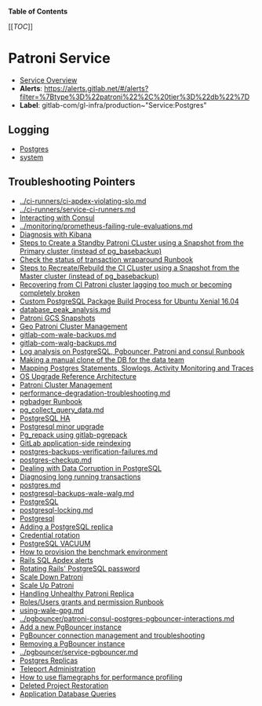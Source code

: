 <!-- MARKER: do not edit this section directly. Edit services/service-catalog.yml then run scripts/generate-docs -->

**Table of Contents**

[[_TOC_]]

# Patroni Service

* [Service Overview](https://dashboards.gitlab.net/d/patroni-main/patroni-overview)
* **Alerts**: <https://alerts.gitlab.net/#/alerts?filter=%7Btype%3D%22patroni%22%2C%20tier%3D%22db%22%7D>
* **Label**: gitlab-com/gl-infra/production~"Service:Postgres"

## Logging

* [Postgres](https://log.gprd.gitlab.net/goto/d0f8993486c9007a69d85e3a08f1ea7c)
* [system](https://log.gprd.gitlab.net/goto/3669d551a595a3a5cf1e9318b74e6c22)

## Troubleshooting Pointers

* [../ci-runners/ci-apdex-violating-slo.md](../ci-runners/ci-apdex-violating-slo.md)
* [../ci-runners/service-ci-runners.md](../ci-runners/service-ci-runners.md)
* [Interacting with Consul](../consul/interaction.md)
* [../monitoring/prometheus-failing-rule-evaluations.md](../monitoring/prometheus-failing-rule-evaluations.md)
* [Diagnosis with Kibana](../onboarding/kibana-diagnosis.md)
* [Steps to Create a Standby Patroni CLuster using a Snapshot from the Primary cluster (instead of pg_basebackup)](build_cluster_from_snapshot.md)
* [Check the status of transaction wraparound Runbook](check_wraparound.md)
* [Steps to Recreate/Rebuild the CI CLuster using a Snapshot from the Master cluster (instead of pg_basebackup)](../patroni-ci/rebuild_ci_cluster_from_prod.md)
* [Recovering from CI Patroni cluster lagging too much or becoming completely broken](../patroni-ci/recovering_patroni_ci_intense_lagging_or_replication_stopped.md)
* [Custom PostgreSQL Package Build Process for Ubuntu Xenial 16.04](custom_postgres_packages.md)
* [database_peak_analysis.md](database_peak_analysis.md)
* [Patroni GCS Snapshots](gcs-snapshots.md)
* [Geo Patroni Cluster Management](geo-patroni-cluster.md)
* [gitlab-com-wale-backups.md](gitlab-com-wale-backups.md)
* [gitlab-com-walg-backups.md](gitlab-com-walg-backups.md)
* [Log analysis on PostgreSQL, Pgbouncer, Patroni and consul Runbook](log_analysis.md)
* [Making a manual clone of the DB for the data team](manual_data_team_clone.md)
* [Mapping Postgres Statements, Slowlogs, Activity Monitoring and Traces](mapping_statements.md)
* [OS Upgrade Reference Architecture](os_upgrade_reference_architecture.md)
* [Patroni Cluster Management](patroni-management.md)
* [performance-degradation-troubleshooting.md](performance-degradation-troubleshooting.md)
* [pgbadger Runbook](pgbadger_report.md)
* [pg_collect_query_data.md](pg_collect_query_data.md)
* [PostgreSQL HA](pg-ha.md)
* [Postgresql minor upgrade](pg_minor_upgrade.md)
* [Pg_repack using gitlab-pgrepack](pg_repack.md)
* [GitLab application-side reindexing](postgres-automatic-reindexing.md)
* [postgres-backups-verification-failures.md](postgres-backups-verification-failures.md)
* [postgres-checkup.md](postgres-checkup.md)
* [Dealing with Data Corruption in PostgreSQL](postgres-data-corruption.md)
* [Diagnosing long running transactions](postgres-long-running-transaction.md)
* [postgres.md](postgres.md)
* [postgresql-backups-wale-walg.md](postgresql-backups-wale-walg.md)
* [PostgreSQL](postgresql-disk-space.md)
* [postgresql-locking.md](postgresql-locking.md)
* [Postgresql](postgresql.md)
* [Adding a PostgreSQL replica](postgresql-replica.md)
* [Credential rotation](postgresql-role-credential-rotation.md)
* [PostgreSQL VACUUM](postgresql-vacuum.md)
* [How to provision the benchmark environment](provisioning_bench_env.md)
* [Rails SQL Apdex alerts](rails-sql-apdex-slow.md)
* [Rotating Rails' PostgreSQL password](rotating-rails-postgresql-password.md)
* [Scale Down Patroni](scale-down-patroni.md)
* [Scale Up Patroni](scale-up-patroni.md)
* [Handling Unhealthy Patroni Replica](unhealthy_patroni_node_handling.md)
* [Roles/Users grants and permission Runbook](user_grants_permission.md)
* [using-wale-gpg.md](using-wale-gpg.md)
* [../pgbouncer/patroni-consul-postgres-pgbouncer-interactions.md](../pgbouncer/patroni-consul-postgres-pgbouncer-interactions.md)
* [Add a new PgBouncer instance](../pgbouncer/pgbouncer-add-instance.md)
* [PgBouncer connection management and troubleshooting](../pgbouncer/pgbouncer-connections.md)
* [Removing a PgBouncer instance](../pgbouncer/pgbouncer-remove-instance.md)
* [../pgbouncer/service-pgbouncer.md](../pgbouncer/service-pgbouncer.md)
* [Postgres Replicas](../postgres-dr-delayed/postgres-dr-replicas.md)
* [Teleport Administration](../Teleport/teleport_admin.md)
* [How to use flamegraphs for performance profiling](../tutorials/how_to_use_flamegraphs_for_perf_profiling.md)
* [Deleted Project Restoration](../uncategorized/deleted-project-restore.md)
* [Application Database Queries](../uncategorized/tracing-app-db-queries.md)
<!-- END_MARKER -->

<!-- ## Summary -->

<!-- ## Architecture -->

<!-- ## Performance -->

<!-- ## Scalability -->

<!-- ## Availability -->

<!-- ## Durability -->

<!-- ## Security/Compliance -->

<!-- ## Monitoring/Alerting -->

<!-- ## Links to further Documentation -->
